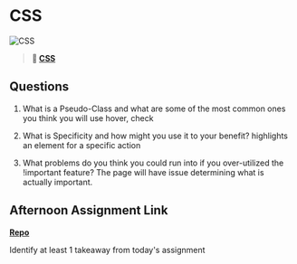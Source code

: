 # CSS

![CSS](https://bcw.blob.core.windows.net/public/cssUnit/1411879719053976)

> **📖 [CSS](https://codeworksacademy.com/fs-student-guide/resources/wk1/03-CSS)**

## Questions

1. What is a Pseudo-Class and what are some of the most common ones you think you will use hover, check

2. What is Specificity and how might you use it to your benefit?
highlights an element for a specific action

3. What problems do you think you could run into if you over-utilized the !important feature? The page will have issue determining what is actually important. 

## Afternoon Assignment Link

**[Repo](https://github.com/deriklee451/Cool-Site)**

Identify at least 1 takeaway from today's assignment
